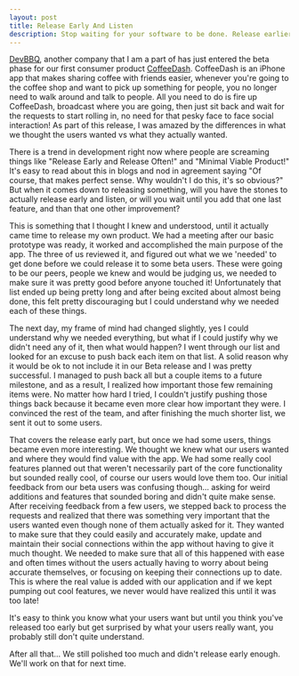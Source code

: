 ```yaml
---
layout: post
title: Release Early And Listen
description: Stop waiting for your software to be done. Release earlier.
---
```


[DevBBQ](http://www.devbbq.com), another company that I am a part of has just entered the beta phase for our first consumer product [CoffeeDash](http://www.coffeedash.com). CoffeeDash is an iPhone app that makes sharing coffee with friends easier, whenever you're going to the coffee shop and want to pick up something for people, you no longer need to walk around and talk to people. All you need to do is fire up CoffeeDash, broadcast where you are going, then just sit back and wait for the requests to start rolling in, no need for that pesky face to face social interaction! As part of this release, I was amazed by the differences in what we thought the users wanted vs what they actually wanted. 

There is a trend in development right now where people are screaming things like "Release Early and Release Often!" and "Minimal Viable Product!" It's easy to read about this in blogs and nod in agreement saying "Of course, that makes perfect sense. Why wouldn't I do this, it's so obvious?" But when it comes down to releasing something, will you have the stones to actually release early and listen, or will you wait until you add that one last feature, and than that one other improvement?

This is something that I thought I knew and understood, until it actually came time to release my own product. We had a meeting after our basic prototype was ready, it worked and accomplished the main purpose of the app. The three of us reviewed it, and figured out what we we 'needed' to get done before we could release it to some beta users. These were going to be our peers, people we knew and would be judging us, we needed to make sure it was pretty good before anyone touched it! Unfortunately that list ended up being pretty long and after being excited about almost being done, this felt pretty discouraging but I could understand why we needed each of these things. 

The next day, my frame of mind had changed slightly, yes I could understand why we needed everything, but what if I could justify why we didn't need any of it, then what would happen? I went through our list and looked for an excuse to push back each item on that list. A solid reason why it would be ok to not include it in our Beta release and I was pretty successful. I managed to push back all but a couple items to a future milestone, and as a result, I realized how important those few remaining items were. No matter how hard I tried, I couldn't justify pushing those things back because it became even more clear how important they were. I convinced the rest of the team, and after finishing the much shorter list, we sent it out to some users.

That covers the release early part, but once we had some users, things became even more interesting. We thought we knew what our users wanted and where they would find value with the app. We had some really cool features planned out that weren't necessarily part of the core functionality but sounded really cool, of course our users would love them too. Our initial feedback from our beta users was confusing though... asking for weird additions and features that sounded boring and didn't quite make sense. After receiving feedback from a few users, we stepped back to process the requests and realized that there was something very important that the users wanted even though none of them actually asked for it. They wanted to make sure that they could easily and accurately make, update and maintain their social connections within the app without having to give it much thought. We needed to make sure that all of this happened with ease and often times without the users actually having to worry about being accurate themselves, or focusing on keeping their connections up to date. This is where the real value is added with our application and if we kept pumping out cool features, we never would have realized this until it was too late! 

It's easy to think you know what your users want but until you think you've released too early but get surprised by what your users really want, you probably still don't quite understand. 

After all that... We still polished too much and didn't release early enough. We'll work on that for next time.


